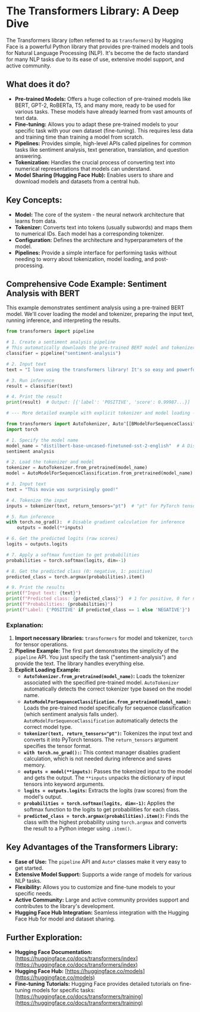 # The Transformers Library: A Deep Dive

The Transformers library (often referred to as `transformers`) by Hugging Face is a powerful Python
library that provides pre-trained models and tools for Natural Language Processing (NLP). It's become
the de facto standard for many NLP tasks due to its ease of use, extensive model support, and active
community.

## What does it do?

* **Pre-trained Models:** Offers a huge collection of pre-trained models like BERT, GPT-2, RoBERTa,
T5, and many more, ready to be used for various tasks. These models have already learned from vast
amounts of text data.
* **Fine-tuning:** Allows you to adapt these pre-trained models to your specific task with your own
dataset (fine-tuning). This requires less data and training time than training a model from scratch.
* **Pipelines:** Provides simple, high-level APIs called pipelines for common tasks like sentiment
analysis, text generation, translation, and question answering.
* **Tokenization:** Handles the crucial process of converting text into numerical representations that
models can understand.
* **Model Sharing (Hugging Face Hub):** Enables users to share and download models and datasets from a
central hub.

## Key Concepts:

* **Model:** The core of the system - the neural network architecture that learns from data.
* **Tokenizer:** Converts text into tokens (usually subwords) and maps them to numerical IDs. Each
model has a corresponding tokenizer.
* **Configuration:** Defines the architecture and hyperparameters of the model.
* **Pipelines:** Provide a simple interface for performing tasks without needing to worry about
tokenization, model loading, and post-processing.

## Comprehensive Code Example: Sentiment Analysis with BERT

This example demonstrates sentiment analysis using a pre-trained BERT model. We'll cover loading the
model and tokenizer, preparing the input text, running inference, and interpreting the results.

```python
from transformers import pipeline

# 1. Create a sentiment analysis pipeline
# This automatically downloads the pre-trained BERT model and tokenizer.
classifier = pipeline("sentiment-analysis")

# 2. Input text
text = "I love using the transformers library! It's so easy and powerful."

# 3. Run inference
result = classifier(text)

# 4. Print the result
print(result)  # Output: [{'label': 'POSITIVE', 'score': 0.99987...}]

# --- More detailed example with explicit tokenizer and model loading ---

from transformers import AutoTokenizer, Auto^[[BModelForSequenceClassification
import torch

# 1. Specify the model name
model_name = "distilbert-base-uncased-finetuned-sst-2-english"  # A DistilBERT model finetuned for
sentiment analysis

# 2. Load the tokenizer and model
tokenizer = AutoTokenizer.from_pretrained(model_name)
model = AutoModelForSequenceClassification.from_pretrained(model_name)

# 3. Input text
text = "This movie was surprisingly good!"

# 4. Tokenize the input
inputs = tokenizer(text, return_tensors="pt")  # "pt" for PyTorch tensors

# 5. Run inference
with torch.no_grad():  # Disable gradient calculation for inference
    outputs = model(**inputs)

# 6. Get the predicted logits (raw scores)
logits = outputs.logits

# 7. Apply a softmax function to get probabilities
probabilities = torch.softmax(logits, dim=-1)

# 8. Get the predicted class (0: negative, 1: positive)
predicted_class = torch.argmax(probabilities).item()

# 9. Print the results
print(f"Input text: {text}")
print(f"Predicted class: {predicted_class}")  # 1 for positive, 0 for negative
print(f"Probabilities: {probabilities}")
print(f"Label: {'POSITIVE' if predicted_class == 1 else 'NEGATIVE'}")
```

### Explanation:

1. **Import necessary libraries:** `transformers` for model and tokenizer, `torch` for tensor
operations.
2. **Pipeline Example:** The first part demonstrates the simplicity of the `pipeline` API. You just
specify the task ("sentiment-analysis") and provide the text. The library handles everything else.
3. **Explicit Loading Example:**
   * **`AutoTokenizer.from_pretrained(model_name)`:** Loads the tokenizer associated with the
specified pre-trained model. `AutoTokenizer` automatically detects the correct tokenizer type based on
the model name.
   * **`AutoModelForSequenceClassification.from_pretrained(model_name)`:** Loads the pre-trained model
specifically for sequence classification (which sentiment analysis falls under).
`AutoModelForSequenceClassification` automatically detects the correct model type.
   * **`tokenizer(text, return_tensors="pt")`:** Tokenizes the input text and converts it into PyTorch
tensors. The `return_tensors` argument specifies the tensor format.
   * **`with torch.no_grad():`:** This context manager disables gradient calculation, which is not
needed during inference and saves memory.
   * **`outputs = model(**inputs)`:** Passes the tokenized input to the model and gets the output. The
`**inputs` unpacks the dictionary of input tensors into keyword arguments.
   * **`logits = outputs.logits`:** Extracts the logits (raw scores) from the model's output.
   * **`probabilities = torch.softmax(logits, dim=-1)`:** Applies the softmax function to the logits
to get probabilities for each class.
   * **`predicted_class = torch.argmax(probabilities).item()`:** Finds the class with the highest
probability using `torch.argmax` and converts the result to a Python integer using `.item()`.

## Key Advantages of the Transformers Library:

* **Ease of Use:** The `pipeline` API and `Auto*` classes make it very easy to get started.
* **Extensive Model Support:** Supports a wide range of models for various NLP tasks.
* **Flexibility:** Allows you to customize and fine-tune models to your specific needs.
* **Active Community:** Large and active community provides support and contributes to the library's
development.
* **Hugging Face Hub Integration:** Seamless integration with the Hugging Face Hub for model and
dataset sharing.

## Further Exploration:

* **Hugging Face Documentation:**
[https://huggingface.co/docs/transformers/index](https://huggingface.co/docs/transformers/index)
* **Hugging Face Hub:** [https://huggingface.co/models](https://huggingface.co/models)
* **Fine-tuning Tutorials:** Hugging Face provides detailed tutorials on fine-tuning models for
specific tasks:
[https://huggingface.co/docs/transformers/training](https://huggingface.co/docs/transformers/training)